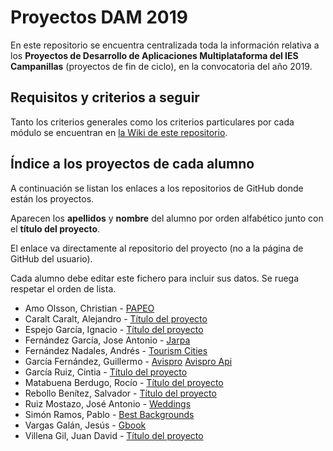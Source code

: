 # Proyectos DAM 2019

En este repositorio se encuentra centralizada toda la información relativa a los **Proyectos de Desarrollo de Aplicaciones Multiplataforma del IES Campanillas** (proyectos de fin de ciclo), en la convocatoria del año 2019.

## Requisitos y criterios a seguir

Tanto los criterios generales como los criterios particulares por cada módulo se encuentran en [la Wiki de este repositorio](https://github.com/IESCampanillas/proyectos-dam-2019/wiki).

## Índice a los proyectos de cada alumno

A continuación se listan los enlaces a los repositorios de GitHub donde están los proyectos.

Aparecen los **apellidos** y **nombre** del alumno por orden alfabético junto con el **título del proyecto**.

El enlace va directamente al repositorio del proyecto (no a la página de GitHub del usuario).

Cada alumno debe editar este fichero para incluir sus datos. Se ruega respetar el orden de lista.

* Amo Olsson, Christian - [PAPEO](https://github.com/christianraulamo/Proyecto_Final)
* Caralt Caralt, Alejandro - [Título del proyecto](enlace)
* Espejo García, Ignacio - [Título del proyecto](enlace)
* Fernández García, Jose Antonio - [Jarpa](https://github.com/joseanfernandez/Jarpa)
* Fernández Nadales, Andrés - [Tourism Cities](https://github.com/andresfernandeznad/TourismCitiesAndroid)
* García Fernández, Guillermo - [Avispro](https://github.com/guillermogarcia/avispro) [Avispro Api](https://github.com/guillermogarcia/avispro-api)
* García Ruiz, Cintia - [Título del proyecto](enlace)
* Matabuena Berdugo, Rocío - [Título del proyecto](enlace)
* Rebollo Benítez, Salvador - [Título del proyecto](enlace)
* Ruiz Mostazo, José Antonio - [Weddings](https://github.com/joseantonioruizmostazo/Proyecto_Final)
* Simón Ramos, Pablo - [Best Backgrounds](https://github.com/Pasira/BestBackgrounds)
* Vargas Galán, Jesús - [Gbook](https://github.com/jesusvargasgalan/Gbook-IOS)
* Villena Gil, Juan David - [Título del proyecto](enlace)
